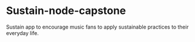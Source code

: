 # Sustain-node-capstone
Sustain app to encourage music fans to apply sustainable practices to their everyday life.

